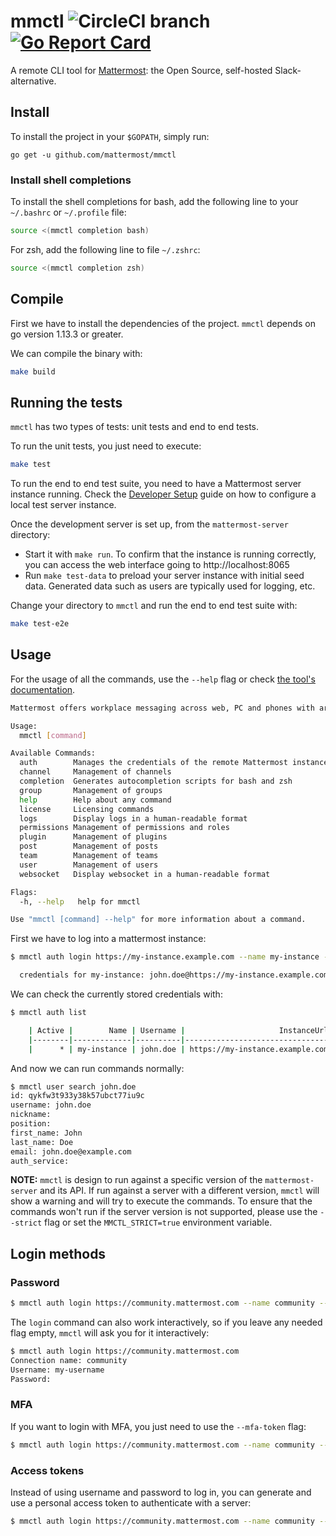 # mmctl ![CircleCI branch](https://img.shields.io/circleci/project/github/mattermost/mmctl/master.svg) [![Go Report Card](https://goreportcard.com/badge/github.com/mattermost/mmctl)](https://goreportcard.com/report/github.com/mattermost/mmctl)

A remote CLI tool for [Mattermost](https://github.com/mattermost/mattermost-server): the Open Source, self-hosted Slack-alternative.

## Install

To install the project in your `$GOPATH`, simply run:

```
go get -u github.com/mattermost/mmctl
```

### Install shell completions

To install the shell completions for bash, add the following line to your `~/.bashrc` or `~/.profile` file:

```sh
source <(mmctl completion bash)
```

For zsh, add the following line to file `~/.zshrc`:

```sh
source <(mmctl completion zsh)
```

## Compile

First we have to install the dependencies of the project. `mmctl` depends on go version 1.13.3 or greater.

We can compile the binary with:

```sh
make build
```

## Running the tests

`mmctl` has two types of tests: unit tests and end to end tests.

To run the unit tests, you just need to execute:

```sh
make test
```

To run the end to end test suite, you need to have a Mattermost server instance running. Check the [Developer Setup](https://developers.mattermost.com/contribute/server/developer-setup/) guide on how to configure a local test server instance.

Once the development server is set up, from the `mattermost-server` directory:
 - Start it with `make run`. To confirm that the instance is running correctly, you can access the web interface going to http://localhost:8065
 - Run `make test-data` to preload your server instance with initial seed data. Generated data such as users are typically used for logging, etc.

Change your directory to `mmctl` and run the end to end test suite with:

```sh
make test-e2e
```

## Usage

For the usage of all the commands, use the `--help` flag or check [the tool's documentation](./docs/mmctl.md).

```sh
Mattermost offers workplace messaging across web, PC and phones with archiving, search and integration with your existing systems. Documentation available at https://docs.mattermost.com

Usage:
  mmctl [command]

Available Commands:
  auth        Manages the credentials of the remote Mattermost instances
  channel     Management of channels
  completion  Generates autocompletion scripts for bash and zsh
  group       Management of groups
  help        Help about any command
  license     Licensing commands
  logs        Display logs in a human-readable format
  permissions Management of permissions and roles
  plugin      Management of plugins
  post        Management of posts
  team        Management of teams
  user        Management of users
  websocket   Display websocket in a human-readable format

Flags:
  -h, --help   help for mmctl

Use "mmctl [command] --help" for more information about a command.
```

First we have to log into a mattermost instance:

```sh
$ mmctl auth login https://my-instance.example.com --name my-instance --username john.doe --password mysupersecret

  credentials for my-instance: john.doe@https://my-instance.example.com stored

```

We can check the currently stored credentials with:

```sh
$ mmctl auth list

    | Active |        Name | Username |                     InstanceUrl |
    |--------|-------------|----------|---------------------------------|
    |      * | my-instance | john.doe | https://my-instance.example.com |

```

And now we can run commands normally:

```sh
$ mmctl user search john.doe
id: qykfw3t933y38k57ubct77iu9c
username: john.doe
nickname:
position:
first_name: John
last_name: Doe
email: john.doe@example.com
auth_service:
```

**NOTE:** `mmctl` is design to run against a specific version of the `mattermost-server` and its API. If run against a server with a different version, `mmctl` will show a warning and will try to execute the commands. To ensure that the commands won't run if the server version is not supported, please use the `--strict` flag or set the `MMCTL_STRICT=true` environment variable.

## Login methods

### Password

```sh
$ mmctl auth login https://community.mattermost.com --name community --username my-username --password mysupersecret
```

The `login` command can also work interactively, so if you leave any needed flag empty, `mmctl` will ask you for it interactively:

```sh
$ mmctl auth login https://community.mattermost.com
Connection name: community
Username: my-username
Password:
```

### MFA

If you want to login with MFA, you just need to use the `--mfa-token` flag:

```sh
$ mmctl auth login https://community.mattermost.com --name community --username my-username --password mysupersecret --mfa-token 123456
```

### Access tokens

Instead of using username and password to log in, you can generate and use a personal access token to authenticate with a server:

```sh
$ mmctl auth login https://community.mattermost.com --name community --access-token MY_ACCESS_TOKEN
```
